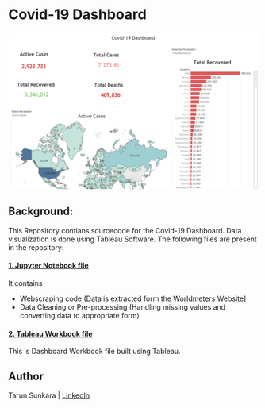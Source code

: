 # Covid-19 Dashboard

![Covid-19 Dashboard](https://github.com/Tarun-7/Covid-19-Dashboard/blob/master/Covid-19%20Dashboard.png)


## Background:

This Repository contians sourcecode for the Covid-19 Dashboard. Data visualization is done using Tableau Software. The following files are present in the repository:

#### [1. Jupyter Notebook file](https://github.com/Tarun-7/Covid-19-Dashboard/blob/master/Notebook-1.ipynb)
It contains 
 - Webscraping code (Data is extracted form the [Worldmeters](https://www.worldometers.info/coronavirus/) Website]
 - Data Cleaning or Pre-processing (Handling missing values and converting data to appropriate form)

#### [2. Tableau Workbook file](https://github.com/Tarun-7/Covid-19-Dashboard/blob/master/Workbook-1.twbx)
This is Dashboard Workbook file built using Tableau.

## Author
Tarun Sunkara | [LinkedIn](https://www.linkedin.com/in/tarunkumar-sunkara/)
